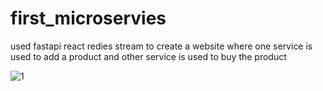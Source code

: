 # first_microservies
used fastapi react redies stream to create a website where one service is used to add a product and other service is used to buy the product


![1](https://github.com/sachit914/first_microservies/assets/137917052/0013aad5-79cd-4f33-9ce7-d463d79c3da0)
